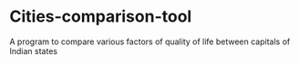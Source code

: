 # Cities-comparison-tool
A program to compare various factors of quality of life between capitals of  Indian states
